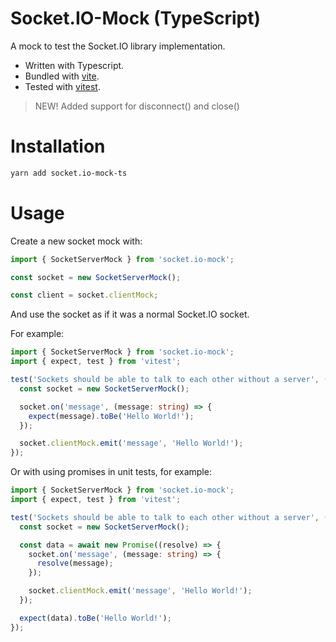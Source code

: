 # Socket.IO-Mock (TypeScript)

A mock to test the Socket.IO library implementation.

- Written with Typescript.
- Bundled with [vite](https://github.com/vitejs/vite).
- Tested with [vitest](https://github.com/vitest-dev/vitest).

> NEW! Added support for disconnect() and close()

# Installation

```bash
yarn add socket.io-mock-ts
```

# Usage

Create a new socket mock with:

```ts
import { SocketServerMock } from 'socket.io-mock';

const socket = new SocketServerMock();

const client = socket.clientMock;
```

And use the socket as if it was a normal Socket.IO socket.

For example:

```ts
import { SocketServerMock } from 'socket.io-mock';
import { expect, test } from 'vitest';

test('Sockets should be able to talk to each other without a server', () => {
  const socket = new SocketServerMock();

  socket.on('message', (message: string) => {
    expect(message).toBe('Hello World!');
  });

  socket.clientMock.emit('message', 'Hello World!');
});
```

Or with using promises in unit tests, for example:

```ts
import { SocketServerMock } from 'socket.io-mock';
import { expect, test } from 'vitest';

test('Sockets should be able to talk to each other without a server', () => {
  const socket = new SocketServerMock();

  const data = await new Promise((resolve) => {
    socket.on('message', (message: string) => {
      resolve(message);
    });

    socket.clientMock.emit('message', 'Hello World!');
  });

  expect(data).toBe('Hello World!');
});
```
